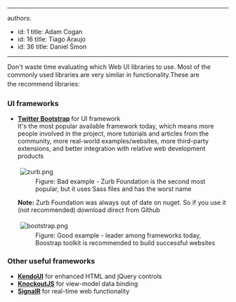 

---
authors:
  - id: 1
    title: Adam Cogan
  - id: 16
    title: Tiago Araujo
  - id: 36
    title: Daniel Šmon
---




<span class='intro'> ​Don't waste time evaluating which Web UI libraries to use. Most of the commonly used libraries are very similar in functionality​. <span style="line-height&#58;20.7999992370605px;">​These are the&#160;</span><span style="line-height&#58;20.7999992370605px;">recommend</span><span style="line-height&#58;20.7999992370605px;">​&#160;</span><span style="line-height&#58;20.7999992370605px;">libraries</span><span style="line-height&#58;20.7999992370605px;">​</span><span style="line-height&#58;20.7999992370605px;">&#58;</span> </span>

<h3 class="ssw15-rteElement-H3">UI frameworks​</h3><ul><li> 
      <b>
         <a href="/SoftwareDevelopment/RulesToBetterMVC/Pages/Do-you-use-Twitter-Bootstrap.aspx">Twitter Bootstrap</a>&#160;</b>for UI framework<br>It's the most popular available framework today, which&#160;means more people involved in the project, more tutorials and articles from the community, more real-world examples/websites, more third-party extensions, and better integration with relative web development products<br> 
      <dl class="badImage"><dt> 
            <img src="/DesignandPresentation/RulestoBetterInterfacesGeneral/PublishingImages/zurb.png" alt="zurb.png" style="margin&#58;5px;" /> 
         </dt><dd>Figure&#58; Bad example - Zurb Foundation is the second most popular, but it uses Sass files and​&#160;has the worst name</dd></dl><p> 
         <strong>Note&#58;</strong>&#160;Zurb Foundation was always out of date on nuget.&#160;So if you use&#160;it (not recommended)&#160;download direct from ​Github&#160;</p><dl class="goodImage"><dt> 
            <img src="/DesignandPresentation/RulestoBetterInterfacesGeneral/PublishingImages/bootstrap.png" alt="bootstrap.png" style="margin&#58;5px;" /> 
         </dt><dd>Figure&#58; Good example -&#160;leader among frameworks today, Boostrap&#160;toolkit is recommended to build​&#160;successful websites</dd></dl></li></ul><h3 class="ssw15-rteElement-H3">Other useful frameworks</h3><ul><li> ​<b><a href="http&#58;//www.kendoui.com/" style="background-color&#58;initial;">KendoUI</a></b> for enhanced HTML and jQuery controls</li><li> 
      <a href="http&#58;//knockoutjs.com/">
         <b>KnockoutJS</b></a>&#160;for view-model&#160;data binding</li><li> 
      <b>
         <a href="http&#58;//signalr.net/">SignalR</a>&#160;</b>for real-time web functionality​</li></ul>


